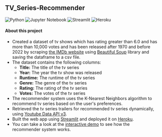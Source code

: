 ## TV_Series-Recommender
![Python](https://img.shields.io/badge/Python-FFD43B?style=for-the-badge&logo=python&logoColor=blue)
![Jupyter Notebook](https://img.shields.io/badge/jupyter-%23FA0F00.svg?style=for-the-badge&logo=jupyter&logoColor=white)
![Streamlit](https://img.shields.io/badge/Streamlit-FF4B4B?style=for-the-badge&logo=Streamlit&logoColor=white)
![Heroku](https://img.shields.io/badge/heroku-%23430098.svg?style=for-the-badge&logo=heroku&logoColor=white)

#### About this project
- Created a dataset of tv shows which has rating greater than 6.0 and has more than 10,000 votes and has been released after 1970 and before 2022 by scraping [the IMDb website](https://www.imdb.com/search/title/?title_type=tv_series,tv_miniseries&release_date=1970-01-01,2022-02-12&user_rating=6.0,10.0&num_votes=10000,&languages=en&sort=user_rating,desc&count=100&start=) using [Beautiful Soup](https://www.crummy.com/software/BeautifulSoup/bs4/doc/) library and saving the dataframe to a csv file.
- The dataset contains the following columns:
  - **Title:** The title of the tv series
  - **Year:** The year the tv show was released
  - **Runtime:** The runtime of the tv series
  - **Genre:** The genre of the tv series
  - **Rating:** The rating of the tv series
  - **Votes:** The votes of the tv series
- The recommender system uses the K-Nearest Neighbors algorithm to recommend tv series based on the user's preferences.
- Retrieved the tv series trailers for recommended tv series dynamically, using [Youtube Data API v3](https://developers.google.com/youtube/v3).
- Built the web app using [Streamlit](https://streamlit.io) and deployed it on [Heroku](https://www.heroku.com
).
- You can take a look at the [interactive demo](https://tv-series-rec.herokuapp.com) to see how the recommender system works.
